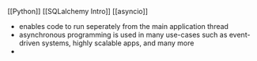 [[Python]] [[SQLalchemy Intro]] [[asyncio]]

- enables code to run seperately from the main application thread
- asynchronous programming is used in many use-cases such as event-driven systems, highly scalable apps, and many more
- 